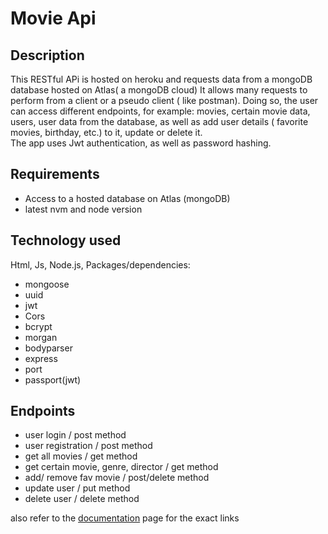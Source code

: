 # Movie Api

## Description
This RESTful APi is hosted on heroku and requests data from a mongoDB database hosted on Atlas( a mongoDB cloud)
It allows many requests to perform from a client or a pseudo client ( like postman).
Doing so, the user can access different endpoints, for example:  movies, certain movie data, users, user data from the database, as well as add user details ( favorite movies, birthday, etc.) to it, update or delete it.  
The app uses Jwt authentication, as well as password hashing.



## Requirements
- Access to a hosted database on Atlas (mongoDB)
- latest nvm and node version 


## Technology used

Html, Js, Node.js, 
Packages/dependencies: 

- mongoose
- uuid
- jwt
- Cors
- bcrypt
- morgan
- bodyparser
- express
- port
- passport(jwt)

## Endpoints
 
- user login / post method
- user registration / post method
- get all movies / get method
- get certain movie, genre, director / get method
- add/ remove fav movie / post/delete method
- update user / put method
- delete user  / delete method

 also refer to the [documentation](https://github.com/TBj93/movie_api/blob/master/public/documentation.html)  page for the exact links


